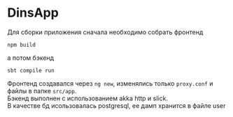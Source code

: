 # DinsApp
Для сборки приложения сначала необходимо собрать фронтенд
```
npm build
```
а потом бэкенд 
```
sbt compile run
```
Фронтенд создавался через ```ng new```, изменялись только ```proxy.conf``` и файлы в папке ```src/app```.\
Бэкенд выполнен с использованием akka http и slick.\
В качестве бд исользовалась postgresql, ее дамп хранится в файле user